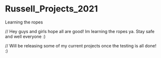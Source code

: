 # Russell_Projects_2021
Learning the ropes

// Hey guys and girls hope all are good! Im learning the ropes ya. Stay safe and well everyone :)

// Will be releasing some of my current projects once the testing is all done! :)
